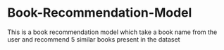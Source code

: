 # Book-Recommendation-Model
This is a book recommendation model which take a book name from the user and recommend 5 similar books present in the dataset 
